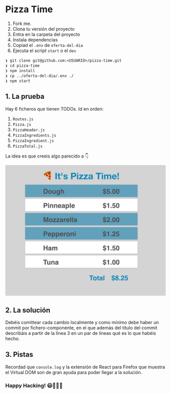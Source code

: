 # Pizza Time

1. Fork me.
2. Clona tu versión del proyecto
3. Entra en la carpeta del proyecto
4. Instala dependencias
5. Copiad el `.env` de `oferta-del-dia`
5. Ejecuta el script `start` o el `dev`

```
❯ git clone git@github.com:<USUARIO>/pizza-time.git
❯ cd pizza-time
❯ npm install
❯ cp ../oferta-del-dia/.env ./ 
❯ npm start
```

## 1. La prueba

Hay 6 ficheros que tienen TODOs. Id en orden:

1. `Routes.js`
2. `Pizza.js`
3. `PizzaHeader.js`
4. `PizzaIngredients.js`
5. `PizzaIngredient.js`
6. `PizzaTotal.js`

La idea es que creeis algo parecido a 👇

![Pizza Time!](pizza-time.png)

## 2. La solución

Debéis comittear cada cambio localmente y como mínimo debe haber un commit por fichero-componente, en el que además del título del commit describáis a partir de la línea 3 en un par de líneas qué es lo que habéis hecho.

## 3. Pistas

Recordad que `console.log` y la extensión de React para Firefox que muestra el Virtual DOM son de gran ayuda para poder llegar a la solución.

### Happy Hacking! 😃🤖👾🚀
